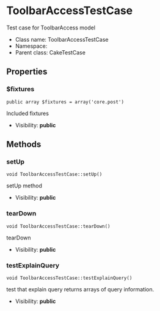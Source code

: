 ToolbarAccessTestCase
===============

Test case for ToolbarAccess model




* Class name: ToolbarAccessTestCase
* Namespace: 
* Parent class: CakeTestCase





Properties
----------


### $fixtures

    public array $fixtures = array('core.post')

Included fixtures



* Visibility: **public**


Methods
-------


### setUp

    void ToolbarAccessTestCase::setUp()

setUp method



* Visibility: **public**




### tearDown

    void ToolbarAccessTestCase::tearDown()

tearDown



* Visibility: **public**




### testExplainQuery

    void ToolbarAccessTestCase::testExplainQuery()

test that explain query returns arrays of query information.



* Visibility: **public**



